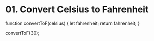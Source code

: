 # 01. Convert Celsius to Fahrenheit

function convertToF(celsius) {
  let fahrenheit;
  return fahrenheit;
}

convertToF(30);

